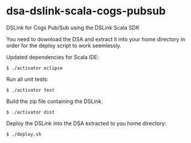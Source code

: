 # dsa-dslink-scala-cogs-pubsub
DSLink for Cogs Pub/Sub using the DSLink Scala SDK

You need to download the DSA and extract it into your home directory in order
for the deploy script to work seemlessly.

Updated dependencies for Scala IDE:
```
$ ./activator eclipse
```

Run all unit tests:
```
$ ./activator test
```

Build the zip file containing the DSLink:
```
$ ./activator dist
```

Deploy the DSLink into the DSA extracted to you home directory:
```
$ ./deploy.sh
```

